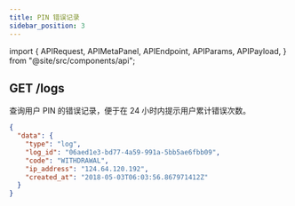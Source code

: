```yaml
---
title: PIN 错误记录
sidebar_position: 3
---
```


import {
  APIRequest,
  APIMetaPanel,
  APIEndpoint,
  APIParams,
  APIPayload,
} from "@site/src/components/api";

## GET /logs

查询用户 PIN 的错误记录，便于在 24 小时内提示用户累计错误次数。

<APIEndpoint url="/logs?limit=:limit&offset=:offset&category=:category" />

<APIMetaPanel scope="Authorized" scopeNote="" />

<APIParams
  p-limit="分页大小，最大值 100"
  p-offset="分页起始时间，例如 `2020-12-12T12:12:12.999999999Z`"
  p-category="日志类型，请设置为 `PIN_INCORRECT`"
/>

<APIRequest title="Get PIN Logs" url="/logs?category=PIN_INCORRECT&limit=1" />

```json title="Response"
{
  "data": {
    "type": "log",
    "log_id": "06aed1e3-bd77-4a59-991a-5bb5ae6fbb09",
    "code": "WITHDRAWAL",
    "ip_address": "124.64.120.192",
    "created_at": "2018-05-03T06:03:56.867971412Z"
  }
}
```
